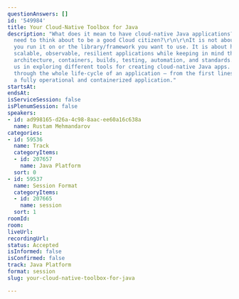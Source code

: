 ```yaml
---
questionAnswers: []
id: '549984'
title: Your Cloud-Native Toolbox for Java
description: "What does it mean to have cloud-native Java applications? What do you
  need to think about to be a good Cloud citizen?\r\n\r\nIt is not about the platform
  you run it on or the library/framework you want to use. It is about how you build
  scalable, observable, resilient applications while keeping in mind the application
  architecture, containers, builds, testing, automation, and standards.\r\n\r\nJoin
  us in exploring different tools for creating cloud-native Java apps. We will go
  through the whole life-cycle of an application – from the first lines of code to
  a fully operational and containerized application."
startsAt: 
endsAt: 
isServiceSession: false
isPlenumSession: false
speakers:
- id: ad998165-d26a-4c98-8aac-ee60a16c638a
  name: Rustam Mehmandarov
categories:
- id: 59536
  name: Track
  categoryItems:
  - id: 207657
    name: Java Platform
  sort: 0
- id: 59537
  name: Session Format
  categoryItems:
  - id: 207665
    name: session
  sort: 1
roomId: 
room: 
liveUrl: 
recordingUrl: 
status: Accepted
isInformed: false
isConfirmed: false
track: Java Platform
format: session
slug: your-cloud-native-toolbox-for-java

---
```

